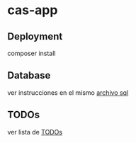 # cas-app


## Deployment

composer install


## Database

ver instrucciones en el mismo [archivo sql](`data/DEPLOY_SQL.sql`)


## TODOs

ver lista de [TODOs](data/TODOs.md)
